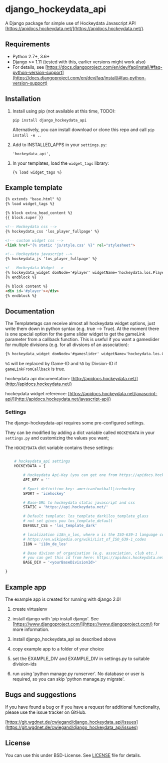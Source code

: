 # django_hockeydata_api

A Django package for simple use of Hockeydata Javascript API [https://apidocs.hockeydata.net/](https://apidocs.hockeydata.net/).

## Requirements

- Python 2.7+, 3.6+
- Django >= 1.11 (tested with this, earlier versions might work also)
- For details, see [https://docs.djangoproject.com/en/dev/faq/install/#faq-python-version-support](https://docs.djangoproject.com/en/dev/faq/install/#faq-python-version-support)

## Installation

1. Install using pip (not available at this time, TODO):

    ``pip install django_hockeydata_api``

    Alternatively, you can install download or clone this repo and call `pip install -e .`.

2. Add to INSTALLED_APPS in your `settings.py`:

    `'hockeydata_api',`

3. In your templates, load the `widget_tags` library:

    `{% load widget_tags %}`

## Example template

```html
{% extends "base.html" %}
{% load widget_tags %}

{% block extra_head_content %}
{{ block.super }}

<!-- Hockeydata css -->
{% hockeydata_css 'los_player_fullpage' %}

<!-- custom widget css -->
<link href="{% static 'js/style.css' %}" rel="stylesheet">

<!-- Hockeydata javascript -->
{% hockeydata_js 'los_player_fullpage' %}

<!-- Hockeydata Widget -->
{% hockeydata_widget domNode='#player' widgetName='hockeydata.los.Player.FullPage' divisionId='<yourDivisionId>' playerId=playerId %}
{% endblock %}

{% block content %}
<div id='#player'></div>
{% endblock %}
```

## Documentation

The Templatetags can receive almost all hockeydata widget options, just write them down in python syntax (e.g. true --> True). 
At the moment there is one special option for the game slider widget to get the gameLink parameter from a callback function. This is useful if you want a gameslider for multiple divisions (e.g. for all divsions of an association):

```html
{% hockeydata_widget domNode='#gameslider' widgetName='hockeydata.los.GameSlider' divisionId='<yourDivisionId>' gameLink='/link_to_game/%G/%D' gameLinkFromCallback=True %}
```

``%G`` will be replaced by Game-ID and ``%D`` by Divsion-ID if ``gameLinkFromCallback`` is true.

hockeydata api documentation: [http://apidocs.hockeydata.net/](http://apidocs.hockeydata.net/)

hockeydata widget reference: [https://apidocs.hockeydata.net/javascript-api/](http://apidocs.hockeydata.net/javascript-api/)

### Settings

The django-hockeydata-api requires some pre-configured settings.

They can be modified by adding a dict variable called `HOCKEYDATA` in your `settings.py` and customizing the values ​​you want;

The `HOCKEYDATA` dict variable contains these settings:

```python

    # hockeydata_api settings
    HOCKEYDATA = {

        # Hockeydata Api-Key (you can get one from https://apidocs.hockeydata.net/api-key/)
        API_KEY = ''

        # Sport definition key: americanfootball|icehockey
        SPORT = 'icehockey'

        # Base-URL to hockeydata static javascript and css 
        STATIC = 'https://api.hockeydata.net/'

        # Default template: los_template_dark|los_template_glass
        # not set gives you los_template_default
        DEFAULT_CSS = 'los_template_dark'

        # localization i18n_x_los, where x is the ISO-639-1 language code (de = Germany)
        # https://en.wikipedia.org/wiki/List_of_ISO_639-1_codes
        I18N = 'i18n_de_los'

        # Base divison of organisation (e.g. association, club etc.)
        # you can get this id from here: https://apidocs.hockeydata.net/division-finder/
        BASE_DIV = '<yourBaseDivisionId>'

}
```

## Example app

The example app is created for running with django 2.0!

1. create virtualenv

2. install django with 'pip install django'.
 See [https://www.djangoproject.com/](https://www.djangoproject.com/) for more information.

3. install django_hockeydata_api as described above

4. copy example app to a folder of your choice

5. set the EXAMPLE_DIV and EXAMPLE_DIV in settings.py to suitable division-ids

6. run using 'python manage.py runserver'. No database or user is required, so you can skip 'python manage.py migrate'.

## Bugs and suggestions

If you have found a bug or if you have a request for additional functionality, please use the issue tracker on GitHub.

[https://git.wgdnet.de/cwiegand/django_hockeydata_api/issues](https://git.wgdnet.de/cwiegand/django_hockeydata_api/issues)

## License

You can use this under BSD-License. See [LICENSE](LICENSE) file for details.